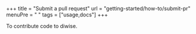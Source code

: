 +++
title = "Submit a pull request"
url = "getting-started/how-to/submit-pr"
menuPre = "<i class='fas fa-satellite-dish'></i> "
tags = ["usage,docs"]
+++

To contribute code to diwise.